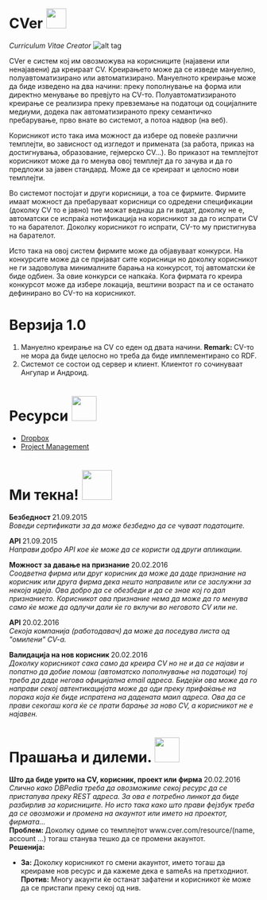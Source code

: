 # CVer <img src="http://cdn.flaticon.com/png/256/31625.png" height="40px" style="display: inline-block" />
<i>Curriculum Vitae Creator</i>
![alt tag](http://inspirationfeed.com/wp-content/uploads/2011/04/Music-resume.jpg)

CVer е систем кој им овозможува на корисниците (најавени или ненајавени) да креираат CV. Креирањето може да се изведе мануелно, полуавтоматизирано или автоматизирано. Мануелното креирање може да биде изведено на два начини: преку пополнување на форма или директно менување во превјуто на CV-то. Полуавтоматизираното креирање се реализира преку превземање на податоци од социјалните медиуми, додека пак автоматизираното преку семантичко пребарување, прво внате во системот, а потоа надвор (на веб).

Корисникот исто така има можност да избере од повеќе различни темплејти, во зависност од изгледот и примената (за работа, приказ на достигнувања, образование, гејмерско CV...). Во приказот на темплејтот корисникот може да го менува овој темплејт да го зачува и да го предложи за јавен стандард. Може да се креираат и целосно нови темплејти.

Во системот постојат и други корисници, а тоа се фирмите. Фирмите имаат можност да пребаруваат корисници со одредени спецификации (доколку CV то е јавно) тие можат веднаш да ги видат, доколку не е, автоматски се испраќа нотификација на корисникот за да го испрати CV то на барателот. Доколку корисникот го испрати, CV-то му пристигнува на барателот.

Исто така на овој систем фирмите може да објавуваат конкурси. На конкурсите може да се пријават сите корисници но доколку корисникот не ги задоволува минималните барања на конкурсот, тој автоматски ќе биде одбиен. За овие конкурси се напкаќа. Кога фирмата го креира конкурсот може да избере локација, вештини возраст па и се останато дефинирано во CV-то на корисникот.

# Верзија 1.0

1. Мануелно креирање на CV со еден од двата начини.
<b>Remark: </b> CV-то не мора да биде целосно но треба да биде имплементирано со RDF.
2. Системот се состои од сервер и клиент. Клиентот го сочинуваат Ангулар и Андроид.


# Ресурси <img src="https://s-media-cache-ak0.pinimg.com/236x/c6/a6/eb/c6a6ebcd1a2d9ecbd4311f8a4048c3c2.jpg" height="50px" />

<ul>
  <li>
    <a href="https://www.dropbox.com/sh/u0wknr58jo7hvbg/AABwkSeSJUZvkk_J4lgzcZfwa?dl=0" target="_blank">Dropbox</a>
  </li>
  <li>
    <a href="https://teamcver.visualstudio.com/DefaultCollection/CVer/_backlogs/taskboard/Design%20and%20Development#fullScreen=true" target="_blank">Project Management</a>
  </li>
</ul>

# Ми текна! <img src="https://tagesgeldheute.com/wp-content/uploads/2014/05/einfall.png" height="60px" style="display: inline-block" />

<p>
  <strong> Безбедност </strong> 21.09.2015 <br />
  <i> Воведи сертификати за да може безбедно да се чуваат податоците.  </i>
</p>

<p>
  <strong> API </strong> 21.09.2015 <br />
  <i> Направи добро API кое ќе може да се користи од други апликации.  </i>
</p>

<p>
  <strong> Можност за давање на признание </strong> 20.02.2016 <br />
  <i> Соодветна фирма или друг корисник да може да даде признание на корисник или друга фирма дека нешто направиле или се заслужни за некоја идеја. Ова добро да се обезбеди и да се знае кој го дал признанието. Корисникот ова признание нема да може да го менува само ќе може да одлучи дали ќе го вклучи во неговото CV или не. </i>
</p>

<p>
  <strong> API </strong> 20.02.2016 <br />
  <i> Секоја компанија (работодавач) да може да поседува листа од "омилени" CV-a.  </i>
</p>

<p>
  <strong> Валидација на нов корисник </strong> 20.02.2016 <br />
  <i> Доколку корисникот сака само да креира CV но не и да се најави и попатно да добие помош (автоматско пополнување на податоци)
  тој треба да даде негова официјална email адреса. Бидејќи ова може да го направи секој автентикацијата може да оди преку прифаќање на порака која ќе биде испратена на дадената маил адреса. Ова да се прави секогаш кога ќе се прати барање за ново CV, а корисникот не е најавен.</i>
</p>



# Прашања и дилеми. <img src="http://eoi-eivissa.com/images/stories/recursos/question%202.png" height="50px" style="display: inline-block" />

<p>
  <strong> Што да биде урито на CV, корисник, проект или фирма </strong> 20.02.2016 <br />
  <i> Слично како DBPedia треба да овозможиме секој ресурс да се пристапува преку REST адреса. За ова е потребно линкот да биде
  разбирлив за корисниците. Но исто така како што прави фејзбук треба да се овозможи и промена на акаунтот или името на проектот, фирмата...</i> <br />
  <strong>Проблем: </strong> Доколку одиме со темплејтот www.cver.com/resource/(name, account ...) тогаш станува тешко да се промени акаунтот. <br />
  <strong>Решенија: </strong>
  <ul>
    <li>
    <strong>За: </strong>Доколку корисникот го смени акаунтот, името тогаш да креираме нов ресурс и да кажеме дека е sameAs на претходниот. <br />
    <strong>Против:</strong> Многу акаунти ќе останат зафатени и корисникот ќе може да се пристапи преку секој од нив.
  </ul>
</p>
